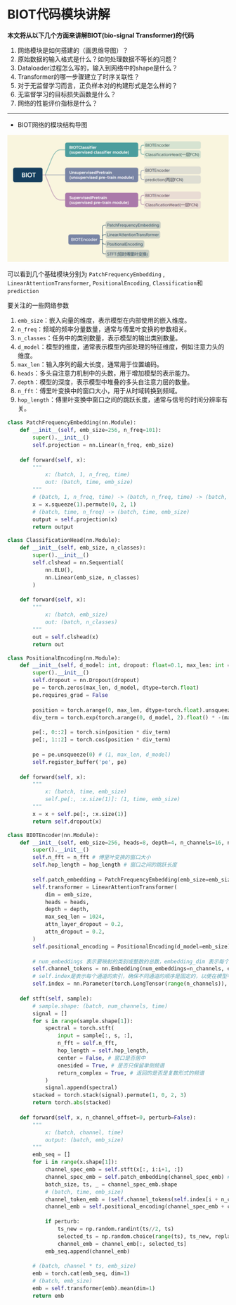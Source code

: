 # BIOT代码模块讲解

**本文将从以下几个方面来讲解BIOT(bio-signal Transformer)的代码**

1. 网络模块是如何搭建的（画思维导图）？
2. 原始数据的输入格式是什么？如何处理数据不等长的问题？
3. Dataloader过程怎么写的，输入到网络中的shape是什么？
4. Transformer的哪一步骤建立了时序关联性？
5. 对于无监督学习而言，正负样本对的构建形式是怎么样的？
6. 无监督学习的目标损失函数是什么？
7. 网络的性能评价指标是什么？

---

- BIOT网络的模块结构导图

![image-20231027143445997](../../images/image-20231027143445997.png)

可以看到几个基础模块分别为 `PatchFrequencyEmbedding` , `LinearAttentionTransformer`, `PositionalEncoding`, `Classification`和`prediction`

要关注的一些网络参数

1. `emb_size`：嵌入向量的维度，表示模型在内部使用的嵌入维度。
2. `n_freq`：频域的频率分量数量，通常与傅里叶变换的参数相关。
3. `n_classes`：任务中的类别数量，表示模型的输出类别数量。
4. `d_model`：模型的维度，通常表示模型内部处理的特征维度，例如注意力头的维度。
5. `max_len`：输入序列的最大长度，通常用于位置编码。
6. `heads`：多头自注意力机制中的头数，用于增加模型的表示能力。
7. `depth`：模型的深度，表示模型中堆叠的多头自注意力层的数量。
8. `n_fft`：傅里叶变换中的窗口大小，用于从时域转换到频域。
9. `hop_length`：傅里叶变换中窗口之间的跳跃长度，通常与信号的时间分辨率有关。

```python
class PatchFrequencyEmbedding(nn.Module):
    def __init__(self, emb_size=256, n_freq=101):
        super().__init__()
        self.projection = nn.Linear(n_freq, emb_size)
    
    def forward(self, x):
        """
            x: (batch, 1, n_freq, time)
            out: (batch, time, emb_size)
        """
        # (batch, 1, n_freq, time) -> (batch, n_freq, time) -> (batch, time, n_freq)
        x = x.squeeze(1).permute(0, 2, 1) 
        # (batch, time, n_freq) -> (batch, time, emb_size)
        output = self.projection(x)
        return output
```

```python
class ClassificationHead(nn.Module):
    def __init__(self, emb_size, n_classes):
        super().__init__()
        self.clshead = nn.Sequential(
            nn.ELU(),
            nn.Linear(emb_size, n_classes)
        )
    
    def forward(self, x):
        """
        	x: (batch, emb_size)
        	out: (batch, n_classes)
        """
        out = self.clshead(x)
        return out
```

```python
class PositionalEncoding(nn.Module):
    def __init__(self, d_model: int, dropout: float=0.1, max_len: int = 1000):
        super().__init__()
        self.dropout = nn.Dropout(dropout)
        pe = torch.zeros(max_len, d_model, dtype=torch.float)
        pe.requires_grad = False

        position = torch.arange(0, max_len, dtype=torch.float).unsqueeze(1) # (max_len, 1)
        div_term = torch.exp(torch.arange(0, d_model, 2).float() * -(math.log(10000.0) / d_model))

        pe[:, 0::2] = torch.sin(position * div_term)
        pe[:, 1::2] = torch.cos(position * div_term)

        pe = pe.unsqueeze(0) # (1, max_len, d_model)
        self.register_buffer('pe', pe)
    
    def forward(self, x):
        """
        	x: (batch, time, emb_size)
        	self.pe[:, :x.size(1)]: (1, time, emb_size)
        """
        x = x + self.pe[:, :x.size(1)]
        return self.dropout(x)
```

```python
class BIOTEncoder(nn.Module):
    def __init__(self, emb_size=256, heads=8, depth=4, n_channels=16, n_fft=200, hop_length=100, **kwargs):
        super().__init__()
        self.n_fft = n_fft # 傅里叶变换的窗口大小
        self.hop_length = hop_length # 窗口之间的跳跃长度

        self.patch_embedding = PatchFrequencyEmbedding(emb_size=emb_size, n_freq=n_fft // 2 + 1)
        self.transformer = LinearAttentionTransformer(
            dim = emb_size,
            heads = heads,
            depth = depth,
            max_seq_len = 1024,
            attn_layer_dropout = 0.2,
            attn_dropout = 0.2,
        )
        self.positional_encoding = PositionalEncoding(d_model=emb_size)

        # num_embeddings 表示要映射的类别或整数的总数，embedding_dim 表示每个嵌入向量的维度，将每个通道映射到一个256维的向量
        self.channel_tokens = nn.Embedding(num_embeddings=n_channels, embedding_dim=256) 
        # self.index是表示每个通道的索引，确保不同通道的顺序是固定的，以便在模型中正确处理每个通道的数据。
        self.index = nn.Parameter(torch.LongTensor(range(n_channels)), requires_grad=False)

    def stft(self, sample):
        # sample.shape: (batch, num_channels, time)
        signal = []
        for s in range(sample.shape[1]):
            spectral = torch.stft(
                input = sample[:, s, :],
                n_fft = self.n_fft,
                hop_length = self.hop_length,
                center = False, # 窗口是否居中
                onesided = True, # 是否只保留单侧频谱
                return_complex = True, # 返回的是否是复数形式的频谱
            )
            signal.append(spectral)
        stacked = torch.stack(signal).permute(1, 0, 2, 3)
        return torch.abs(stacked)
    
    def forward(self, x, n_channel_offset=0, perturb=False):
        """
            x: (batch, channel, time)
            output: (batch, emb_size)
        """
        emb_seq = []
        for i in range(x.shape[1]):
            channel_spec_emb = self.stft(x[:, i:i+1, :])
            channel_spec_emb = self.patch_embedding(channel_spec_emb) # (batch, time, emb_size)
            batch_size, ts, _ = channel_spec_emb.shape  
            # (batch, time, emb_size)
            channel_token_emb = (self.channel_tokens(self.index[i + n_channel_offset]).unsqueeze(0).unsqueeze(0).repeat(batch_size, ts, 1))
            channel_emb = self.positional_encoding(channel_spec_emb + channel_token_emb)

            if perturb:
                ts_new = np.random.randint(ts//2, ts)
                selected_ts = np.random.choice(range(ts), ts_new, replace=False)
                channel_emb = channel_emb[:, selected_ts]
            emb_seq.append(channel_emb)
        
        # (batch, channel * ts, emb_size)
        emb = torch.cat(emb_seq, dim=1)
        # (batch, emb_size)
        emb = self.transformer(emb).mean(dim=1)
        return emb
```

